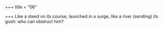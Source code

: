 +++
title = "06"

+++
Like a steed on its course, launched in a surge,
like a river (sending) its gush: who can obstruct him?